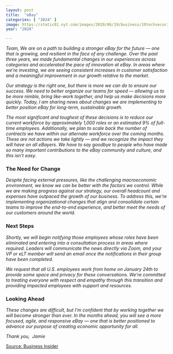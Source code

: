 ```yaml
---
layout: post
title:  "eBay"
categories: [ "2024" ]
image: https://static01.nyt.com/images/2020/06/19/business/19techsecurity/merlin_163164237_677a58d5-9e41-48c7-b3da-117e4bab266d-superJumbo.jpg?quality=75&auto=webp
year: "2024"

---
```


*Team, We are on a path to building a stronger eBay for the future — one that is growing, and resilient in the face of any challenge. Over the past three years, we made fundamental changes in our experiences across categories and accelerated the pace of innovation at eBay. In areas where we're investing, we are seeing consistent increases in customer satisfaction and a meaningful improvement in our growth relative to the market.*

*Our strategy is the right one, but there is more we can do to ensure our success. We need to better organize our teams for speed — allowing us to be more nimble, bring like-work together, and help us make decisions more quickly. Today, I am sharing news about changes we are implementing to better position eBay for long-term, sustainable growth.*

*The most significant and toughest of these decisions is to reduce our current workforce by approximately 1,000 roles or an estimated 9% of full-time employees. Additionally, we plan to scale back the number of contracts we have within our alternate workforce over the coming months. These are not actions we take lightly — and we recognize the impact they will have on all eBayers. We have to say goodbye to people who have made so many important contributions to the eBay community and culture, and this isn't easy.*

### **The Need for Change**

*Despite facing external pressures, like the challenging macroeconomic environment, we know we can be better with the factors we control. While we are making progress against our strategy, our overall headcount and expenses have outpaced the growth of our business. To address this, we're implementing organizational changes that align and consolidate certain teams to improve the end-to-end experience, and better meet the needs of our customers around the world.*

### **Next Steps**

*Shortly, we will begin notifying those employees whose roles have been eliminated and entering into a consultation process in areas where required. Leaders will communicate the news directly via Zoom, and your VP or eLT member will send an email once the notifications in their group have been completed.*

*We request that all U.S. employees work from home on January 24th to provide some space and privacy for these conversations. We're committed to treating everyone with respect and empathy through this transition and providing impacted employees with support and resources.*

### **Looking Ahead**

*These changes are difficult, but I'm confident that by working together we will become stronger than ever. In the months ahead, you will see a more focused, agile, and responsive eBay — one that is better positioned to advance our purpose of creating economic opportunity for all.*

*Thank you,  Jamie*

[Source: Business Insider](https://www.businessinsider.com/ebay-layoffs-impact-1000-workers-ceo-memo-2024-1)